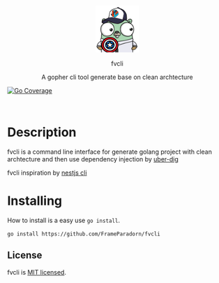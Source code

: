 <p align="center">
    <img src="https://raw.githubusercontent.com/FrameParadorn/fvcli/main/logo.png" width="100px" style="margin: 0 auto"/>
<p/>
<p align="center">
    fvcli
<p/>
<p align="center">
    A gopher cli tool generate base on clean archtecture
<p/>

[![Go Coverage](https://github.com/USER/REPO/wiki/coverage.svg)](https://raw.githack.com/wiki/USER/REPO/coverage.html)

<br>

# Description

fvcli is a command line interface for generate golang project with clean
archtecture and then use dependency injection by
[uber-dig](https://github.com/uber-go/dig)

fvcli inspiration by [nestjs cli](https://docs.nestjs.com/cli/overview)

# Installing

How to install is a easy use `go install`.

```
go install https://github.com/FrameParadorn/fvcli
```

## License

fvcli is [MIT licensed](LICENSE).
